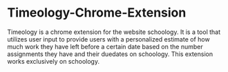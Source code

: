 # Timeology-Chrome-Extension


Timeology is a chrome extension for the website schoology. It is a tool that utilizes user input to provide users with a personalized estimate of how much work they have left before a certain date based on the number assignments they have and their duedates on schoology. This extension works exclusively on schoology.

